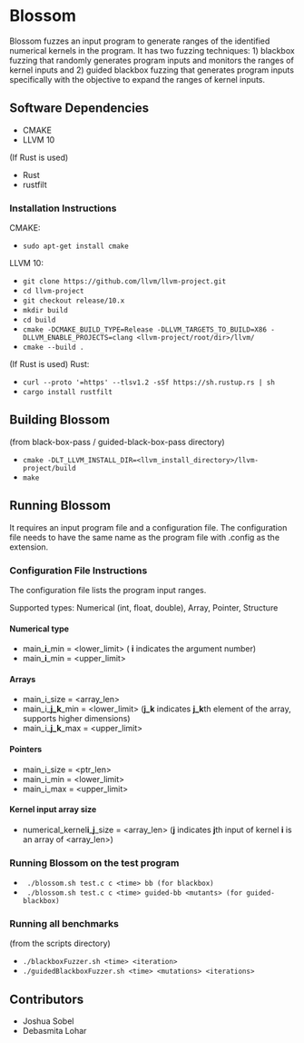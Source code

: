 # Blossom
Blossom fuzzes an input program to generate ranges of the identified numerical kernels in the program. It has two fuzzing techniques: 1) blackbox fuzzing that randomly generates program inputs and monitors the ranges of kernel inputs and 2) guided blackbox fuzzing that generates program inputs specifically with the objective to expand the ranges of kernel inputs.


## Software Dependencies ##
- CMAKE
- LLVM 10

(If Rust is used)
- Rust
- rustfilt


### Installation Instructions ###
CMAKE:
- ``` sudo apt-get install cmake ```

LLVM 10:
- ``` git clone https://github.com/llvm/llvm-project.git ```
- ``` cd llvm-project ```
- ``` git checkout release/10.x ```
- ``` mkdir build ```
- ``` cd build ```
- ``` cmake -DCMAKE_BUILD_TYPE=Release -DLLVM_TARGETS_TO_BUILD=X86 -DLLVM_ENABLE_PROJECTS=clang <llvm-project/root/dir>/llvm/ ```
- ``` cmake --build . ```

(If Rust is used)
Rust:
- ``` curl --proto '=https' --tlsv1.2 -sSf https://sh.rustup.rs | sh ```
- ``` cargo install rustfilt ```


## Building Blossom ##
(from black-box-pass / guided-black-box-pass directory)

- ``` cmake -DLT_LLVM_INSTALL_DIR=<llvm_install_directory>/llvm-project/build ```
- ``` make ```


## Running Blossom ##

It requires an input program file and a configuration file. The configuration file needs to have the same name as the program file with .config as the extension.

### Configuration File Instructions ###
The configuration file lists the program input ranges.

Supported types: Numerical (int, float, double), Array, Pointer, Structure

#### Numerical type ####
- main\_**i**\_min = <lower\_limit> ( **i** indicates the argument number)
- main\_**i**\_min = <upper\_limit>

#### Arrays ####
- main\_i\_size = <array_len>
- main\_i\_**j\_k**\_min = <lower\_limit> (**j\_k** indicates **j_k**th element of the array, supports higher dimensions)
- main\_i\_**j\_k**\_max = <upper\_limit>

#### Pointers ####
- main\_i\_size = <ptr_len>
- main\_i\_min = <lower\_limit>
- main\_i\_max = <upper\_limit>

#### Kernel input array size ####
- numerical\_kernel**i**\_**j**\_size = <array\_len> (**j** indicates **j**th input of kernel **i** is an array of <array\_len>)

### Running Blossom on the test program ###
- ``` ./blossom.sh test.c c <time> bb (for blackbox)```
- ``` ./blossom.sh test.c c <time> guided-bb <mutants> (for guided- blackbox)```

### Running all benchmarks ###
(from the scripts directory)

- ``` ./blackboxFuzzer.sh <time> <iteration> ```
- ``` ./guidedBlackboxFuzzer.sh <time> <mutations> <iterations> ```


## Contributors ##
- Joshua Sobel
- Debasmita Lohar

